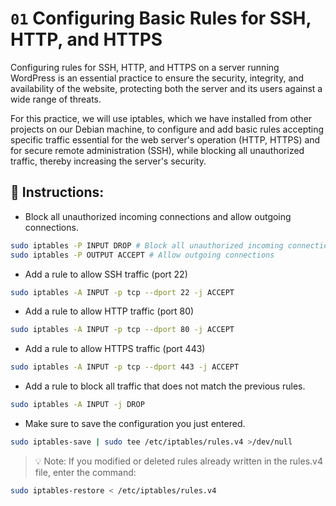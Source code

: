 # `01` Configuring Basic Rules for SSH, HTTP, and HTTPS

Configuring rules for SSH, HTTP, and HTTPS on a server running WordPress is an essential practice to ensure the security, integrity, and availability of the website, protecting both the server and its users against a wide range of threats.

For this practice, we will use iptables, which we have installed from other projects on our Debian machine, to configure and add basic rules accepting specific traffic essential for the web server's operation (HTTP, HTTPS) and for secure remote administration (SSH), while blocking all unauthorized traffic, thereby increasing the server's security.


## 📝 Instructions:

* Block all unauthorized incoming connections and allow outgoing connections.

```sh
sudo iptables -P INPUT DROP # Block all unauthorized incoming connections
sudo iptables -P OUTPUT ACCEPT # Allow outgoing connections
```

* Add a rule to allow SSH traffic (port 22)

```sh
sudo iptables -A INPUT -p tcp --dport 22 -j ACCEPT
```

* Add a rule to allow HTTP traffic (port 80)

```sh
sudo iptables -A INPUT -p tcp --dport 80 -j ACCEPT
```

* Add a rule to allow HTTPS traffic (port 443)

```sh
sudo iptables -A INPUT -p tcp --dport 443 -j ACCEPT
```

* Add a rule to block all traffic that does not match the previous rules.

```sh
sudo iptables -A INPUT -j DROP
```

* Make sure to save the configuration you just entered.

```sh
sudo iptables-save | sudo tee /etc/iptables/rules.v4 >/dev/null
```

> 💡 Note: If you modified or deleted rules already written in the rules.v4 file, enter the command:

```bash
sudo iptables-restore < /etc/iptables/rules.v4
```
